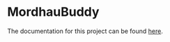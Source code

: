 # MordhauBuddy

The documentation for this project can be found [here](http://shmew.github.io/MordhauBuddy).
